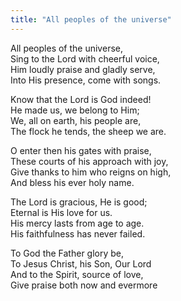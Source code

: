 ```yaml
---
title: "All peoples of the universe"
---
```


All peoples of the universe,   
Sing to the Lord with cheerful voice,   
Him loudly praise and gladly serve,   
Into His presence, come with songs.

Know that the Lord is God indeed!   
He made us, we belong to Him;   
We, all on earth, his people are,   
The flock he tends, the sheep we are.

O enter then his gates with praise,   
These courts of his approach with joy,   
Give thanks to him who reigns on high,   
And bless his ever holy name.

The Lord is gracious, He is good;   
Eternal is His love for us.   
His mercy lasts from age to age.   
His faithfulness has never failed.

To God the Father glory be,   
To Jesus Christ, his Son, Our Lord   
And to the Spirit, source of love,   
Give praise both now and evermore